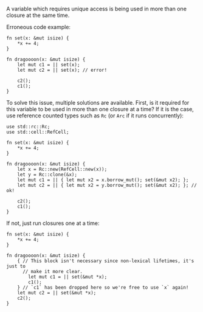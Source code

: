 A variable which requires unique access is being used in more than one closure
at the same time.

Erroneous code example:

```compile_fail,E0524
fn set(x: &mut isize) {
    *x += 4;
}

fn dragoooon(x: &mut isize) {
    let mut c1 = || set(x);
    let mut c2 = || set(x); // error!

    c2();
    c1();
}
```

To solve this issue, multiple solutions are available. First, is it required
for this variable to be used in more than one closure at a time? If it is the
case, use reference counted types such as `Rc` (or `Arc` if it runs
concurrently):

```
use std::rc::Rc;
use std::cell::RefCell;

fn set(x: &mut isize) {
    *x += 4;
}

fn dragoooon(x: &mut isize) {
    let x = Rc::new(RefCell::new(x));
    let y = Rc::clone(&x);
    let mut c1 = || { let mut x2 = x.borrow_mut(); set(&mut x2); };
    let mut c2 = || { let mut x2 = y.borrow_mut(); set(&mut x2); }; // ok!

    c2();
    c1();
}
```

If not, just run closures one at a time:

```
fn set(x: &mut isize) {
    *x += 4;
}

fn dragoooon(x: &mut isize) {
    { // This block isn't necessary since non-lexical lifetimes, it's just to
      // make it more clear.
        let mut c1 = || set(&mut *x);
        c1();
    } // `c1` has been dropped here so we're free to use `x` again!
    let mut c2 = || set(&mut *x);
    c2();
}
```
